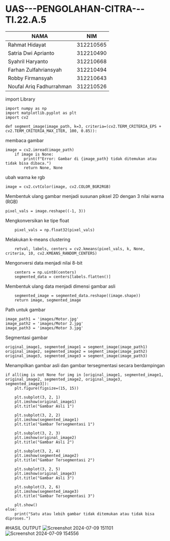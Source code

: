 # UAS---PENGOLAHAN-CITRA---TI.22.A.5
| NAMA | NIM |
| - | - |
| Rahmat Hidayat | 312210565 |
| Satria Dwi Aprianto | 312210490 |
| Syahril Haryanto | 312210668 |
| Farhan Zulfahriansyah | 312210494 |
| Robby Firmansyah | 312210643 |
| Noufal Ariq Fadhurrahman | 312210526 |

import Library
```
import numpy as np
import matplotlib.pyplot as plt
import cv2

def segment_image(image_path, k=3, criteria=(cv2.TERM_CRITERIA_EPS + cv2.TERM_CRITERIA_MAX_ITER, 100, 0.85)):
```

membaca gambar
```
image = cv2.imread(image_path)
    if image is None:
        print(f"Error: Gambar di {image_path} tidak ditemukan atau tidak bisa dibaca.")
        return None, None
```

ubah warna ke rgb
```
image = cv2.cvtColor(image, cv2.COLOR_BGR2RGB)
```

Membentuk ulang gambar menjadi susunan piksel 2D dengan 3 nilai warna (RGB)
```
pixel_vals = image.reshape((-1, 3))
```

Mengkonversikan ke tipe float
```
    pixel_vals = np.float32(pixel_vals)
```

Melakukan k-means clustering
```
    retval, labels, centers = cv2.kmeans(pixel_vals, k, None, criteria, 10, cv2.KMEANS_RANDOM_CENTERS)
```

Mengonversi data menjadi nilai 8-bit
```
    centers = np.uint8(centers)
    segmented_data = centers[labels.flatten()]
```

Membentuk ulang data menjadi dimensi gambar asli
```
    segmented_image = segmented_data.reshape((image.shape))
    return image, segmented_image
```

Path untuk gambar
```
image_path1 = 'images/Motor.jpg'
image_path2 = 'images/Motor 2.jpg'
image_path3 = 'images/Motor 3.jpg'
```

Segmentasi gambar
```
original_image1, segmented_image1 = segment_image(image_path1)
original_image2, segmented_image2 = segment_image(image_path2)
original_image3, segmented_image3 = segment_image(image_path3)
```

Menampilkan gambar asli dan gambar tersegmentasi secara berdampingan
```
if all(img is not None for img in [original_image1, segmented_image1, original_image2, segmented_image2, original_image3, segmented_image3]):
    plt.figure(figsize=(15, 15))

    plt.subplot(3, 2, 1)
    plt.imshow(original_image1)
    plt.title("Gambar Asli 1")

    plt.subplot(3, 2, 2)
    plt.imshow(segmented_image1)
    plt.title("Gambar Tersegmentasi 1")

    plt.subplot(3, 2, 3)
    plt.imshow(original_image2)
    plt.title("Gambar Asli 2")

    plt.subplot(3, 2, 4)
    plt.imshow(segmented_image2)
    plt.title("Gambar Tersegmentasi 2")

    plt.subplot(3, 2, 5)
    plt.imshow(original_image3)
    plt.title("Gambar Asli 3")

    plt.subplot(3, 2, 6)
    plt.imshow(segmented_image3)
    plt.title("Gambar Tersegmentasi 3")

    plt.show()
else:
    print("Satu atau lebih gambar tidak ditemukan atau tidak bisa diproses.")
```

#HASIL OUTPUT
![Screenshot 2024-07-09 151101](https://github.com/rahmathdyat/UAS_CITRA/assets/130628907/b5720d95-483e-467c-afa8-de642db7c0a0)
![Screenshot 2024-07-09 154556](https://github.com/rahmathdyat/UAS_CITRA/assets/130628907/a8c4fe2b-f8d3-4c84-add7-dcaa7f768fb7)

